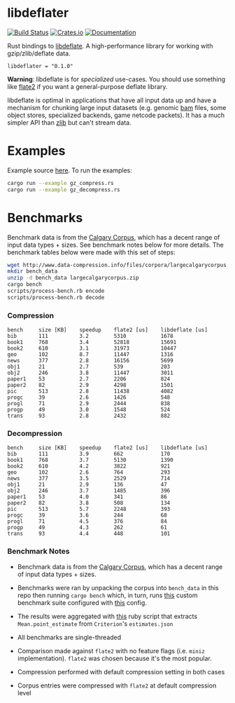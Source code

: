 # libdeflater

[![Build Status](https://travis-ci.org/adamkewley/libdeflater.svg?branch=master)](https://travis-ci.org/adamkewley/libdeflater)
[![Crates.io](https://img.shields.io/crates/v/libdeflater.svg?maxAge=2592000)](https://crates.io/crates/libdeflater)
[![Documentation](https://docs.rs/libdeflater/badge.svg)](https://docs.rs/libdeflater)

Rust bindings to [libdeflate](https://github.com/ebiggers/libdeflate).
A high-performance library for working with gzip/zlib/deflate data.

```
libdeflater = "0.1.0"
```

**Warning**: libdeflate is for *specialized* use-cases. You should
             use something like [flate2](https://github.com/alexcrichton/flate2-rs)
             if you want a general-purpose deflate library.

libdeflate is optimal in applications that have all input data up and
have a mechanism for chunking large input datasets (e.g. genomic
[bam](https://samtools.github.io/hts-specs/SAMv1.pdf) files, some
object stores, specialized backends, game netcode packets). It has a
much simpler API than [zlib](https://www.zlib.net/manual.html) but
can't stream data.


# Examples

Example source [here](examples). To run the examples:

```bash
cargo run --example gz_compress.rs
cargo run --example gz_decompress.rs
```


# Benchmarks

Benchmark data is from the [Calgary Corpus](https://en.wikipedia.org/wiki/Calgary_corpus),
which has a decent range of input data types + sizes. See benchmark notes below for more
details. The benchmark tables below were made with this set of steps:

```bash
wget http://www.data-compression.info/files/corpora/largecalgarycorpus.zip
mkdir bench_data
unzip -d bench_data largecalgarycorpus.zip
cargo bench
scripts/process-bench.rb encode
scripts/process-bench.rb decode
```

### Compression

```
bench     size [KB]    speedup    flate2 [us]    libdeflate [us]
bib       111          3.2        5310           1678
book1     768          3.4        52818          15691
book2     610          3.1        31973          10447
geo       102          8.7        11447          1316
news      377          2.8        16156          5699
obj1      21           2.7        539            203
obj2      246          3.8        11447          3011
paper1    53           2.7        2206           824
paper2    82           2.9        4298           1501
pic       513          2.8        11438          4082
progc     39           2.6        1426           548
progl     71           2.9        2444           838
progp     49           3.0        1548           524
trans     93           2.8        2432           882
```

### Decompression

```
bench     size [KB]    speedup    flate2 [us]    libdeflate [us]
bib       111          3.9        662            170
book1     768          3.7        5130           1390
book2     610          4.2        3822           921
geo       102          2.6        764            293
news      377          3.5        2529           714
obj1      21           2.9        136            47
obj2      246          3.7        1485           396
paper1    53           4.0        341            86
paper2    82           3.8        508            134
pic       513          5.7        2248           393
progc     39           3.6        244            68
progl     71           4.5        376            84
progp     49           4.3        262            61
trans     93           4.4        448            101
```

### Benchmark Notes

- Benchmark data is from the [Calgary Corpus](https://en.wikipedia.org/wiki/Calgary_corpus),
  which has a decent range of input data types + sizes.

- Benchmarks were ran by unpacking the corpus into `bench_data` in
  this repo then running `cargo bench` which, in turn, runs
  [this](benches/custom_benches.rs) custom benchmark suite configured
  with [this](benches/custom-benches.toml) config.

- The results were aggregated with [this](scripts/process-bench.rb)
  ruby script that extracts `Mean.point_estimate` from `Criterion`'s
  `estimates.json`

- All benchmarks are single-threaded

- Comparison made against `flate2` with no feature flags (i.e. `miniz`
  implementation). `flate2` was chosen because it's the most popular.

- Compression performed with default compression setting in both cases

- Corpus entries were compressed with `flate2` at default compression
  level
